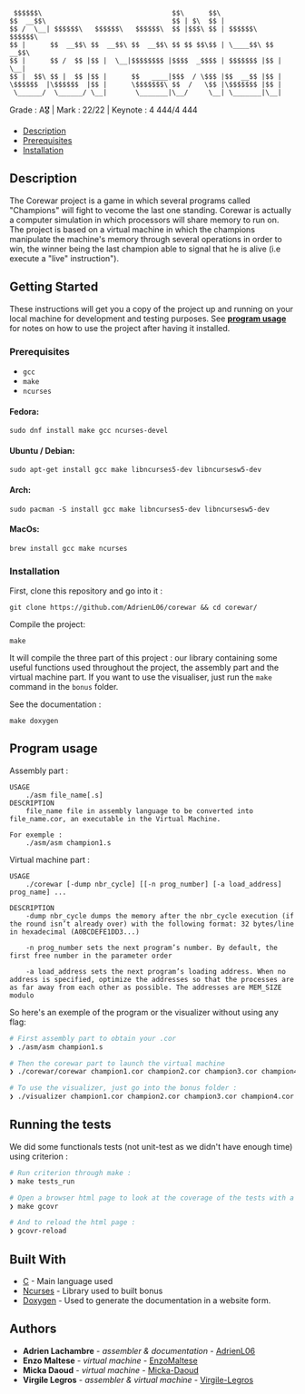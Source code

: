 ```
 $$$$$$\                                $$\      $$\                     
$$  __$$\                               $$ | $\  $$ |                    
$$ /  \__| $$$$$$\   $$$$$$\   $$$$$$\  $$ |$$$\ $$ | $$$$$$\   $$$$$$\  
$$ |      $$  __$$\ $$  __$$\ $$  __$$\ $$ $$ $$\$$ | \____$$\ $$  __$$\ 
$$ |      $$ /  $$ |$$ |  \__|$$$$$$$$ |$$$$  _$$$$ | $$$$$$$ |$$ |  \__|
$$ |  $$\ $$ |  $$ |$$ |      $$   ____|$$$  / \$$$ |$$  __$$ |$$ |      
\$$$$$$  |\$$$$$$  |$$ |      \$$$$$$$\ $$  /   \$$ |\$$$$$$$ |$$ |      
 \______/  \______/ \__|       \_______|\__/     \__| \_______|\__|      
```
Grade : A🎖️ | Mark : 22/22 | Keynote : 4 444/4 444

* [Description](#description)
* [Prerequisites](#prerequisites)
* [Installation](#installation)


## Description

The Corewar project is a game in which several programs called "Champions" will fight to vecome the last one standing. Corewar is actually a computer simulation in which processors will share memory to run on. The project is based on a virtual machine in which the champions manipulate the machine's memory through several operations in order to win, the winner being the last champion able to signal that he is alive (i.e execute a "live" instruction").

## Getting Started

These instructions will get you a copy of the project up and running on your local machine for development and testing purposes. See [**program usage**](#program-usage) for notes on how to use the project after having it installed.

### Prerequisites

* `gcc`
* `make`
* `ncurses`

#### Fedora:
```
sudo dnf install make gcc ncurses-devel
```

#### Ubuntu / Debian:
```
sudo apt-get install gcc make libncurses5-dev libncursesw5-dev
```

#### Arch:
```
sudo pacman -S install gcc make libncurses5-dev libncursesw5-dev
```
#### MacOs:
```
brew install gcc make ncurses
```

### Installation

First, clone this repository and go into it :

```
git clone https://github.com/AdrienL06/corewar && cd corewar/
```

Compile the project: 

```
make
```

It will compile the three part of this project : our library containing some useful functions used throughout the project, the assembly part and the virtual machine part. If you want to use the visualiser, just run the `make` command in the `bonus` folder.

See the documentation :

```
make doxygen
```

## Program usage

Assembly part :
```
USAGE
    ./asm file_name[.s]
DESCRIPTION
    file_name file in assembly language to be converted into file_name.cor, an executable in the Virtual Machine.

For exemple :
    ./asm/asm champion1.s
```

Virtual machine part :
```
USAGE
    ./corewar [-dump nbr_cycle] [[-n prog_number] [-a load_address] prog_name] ...

DESCRIPTION
    -dump nbr_cycle dumps the memory after the nbr_cycle execution (if the round isn’t already over) with the following format: 32 bytes/line in hexadecimal (A0BCDEFE1DD3...)

    -n prog_number sets the next program’s number. By default, the first free number in the parameter order

    -a load_address sets the next program’s loading address. When no address is specified, optimize the addresses so that the processes are as far away from each other as possible. The addresses are MEM_SIZE modulo
```

So here's an exemple of the program or the visualizer without using any flag:
```sh
# First assembly part to obtain your .cor
❯ ./asm/asm champion1.s

# Then the corewar part to launch the virtual machine
❯ ./corewar/corewar champion1.cor champion2.cor champion3.cor champion4.cor

# To use the visualizer, just go into the bonus folder :
❯ ./visualizer champion1.cor champion2.cor champion3.cor champion4.cor
``` 

## Running the tests

We did some functionals tests (not unit-test as we didn't have enough time) using criterion :

```sh
# Run criterion through make :
❯ make tests_run

# Open a browser html page to look at the coverage of the tests with a graphique interface using gcovr :
❯ make gcovr

# And to reload the html page :
❯ gcovr-reload
```

## Built With

* [C](https://en.wikipedia.org/wiki/C_(programming_language)) - Main language used
* [Ncurses](https://en.wikipedia.org/wiki/Ncurses) - Library used to built bonus
* [Doxygen](https://www.doxygen.nl/) - Used to generate the documentation in a website form.

## Authors

* **Adrien Lachambre** - *assembler & documentation* - [AdrienL06](https://github.com/AdrienL06)
* **Enzo Maltese** - *virtual machine* - [EnzoMaltese](https://github.com/EnzoMaltese)
* **Micka Daoud** - *virtual machine* - [Micka-Daoud](https://github.com/Micka-DAOUD)
* **Virgile Legros** - *assembler & virtual machine* - [Virgile-Legros](https://github.com/Virgile-Legros)
